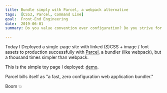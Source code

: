 ```yaml
---
title: Bundle simply with Parcel, a webpack alternative
tags:  [CSS3, Parcel, Command Line]
goal:  Front-End Engineering
date:  2019-06-01
summary: Do you value convention over configuration? Do you strive for simplicity? then Parcel may be for you.

---
```


Today I Deployed a single-page site with linked (S)CSS + image / font
assets to production successfully with [Parcel][p], a bundler (like webpack),
but a thousand times simpler than webpack.

This is the simple toy page I deployed: [demo][demo].

Parcel bills itself as "a fast, zero configuration web application bundler."

Boom 💥

[p]: https://parceljs.org/
[w]: https://webpack.js.org/
[demo]: https://www.jm3.net/css-grid/

